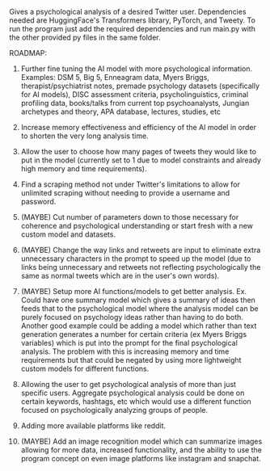 Gives a psychological analysis of a desired Twitter user. 
Dependencies needed are HuggingFace's Transformers library, PyTorch, and Tweety. To run the program just add the required dependencies and run main.py with the other provided py files in the same folder.

ROADMAP:
1. Further fine tuning the AI model with more psychological information. 
   Examples:
   DSM 5, Big 5, Enneagram data, Myers Briggs, therapist/psychiatrist notes, premade psychology datasets (specifically for AI models), DISC assessment criteria, psycholinguistics, criminal profiling data, books/talks from current top psychoanalysts, Jungian archetypes and theory, APA database, lectures, studies, etc

2. Increase memory effectiveness and efficiency of the AI model in order to shorten the very long analysis time.

3. Allow the user to choose how many pages of tweets they would like to put in the model (currently set to 1 due to model constraints and already high memory and time requirements).

4. Find a scraping method not under Twitter's limitations to allow for unlimited scraping without needing to provide a username and password.

5. (MAYBE) Cut number of parameters down to those necessary for coherence and psychological understanding or start fresh with a new custom model and datasets.

6. (MAYBE) Change the way links and retweets are input to eliminate extra unnecessary characters in the prompt to speed up the model (due to links being unnecessary and retweets not reflecting psychologically the same as normal tweets which are in the user's own words).

7. (MAYBE) Setup more AI functions/models to get better analysis. Ex. Could have one summary model which gives a summary of ideas then feeds that to the psychological model where the analysis model can be purely focused on psychology ideas rather than having to do both.
   Another good example could be adding a model which rather than text generation generates a number for certain criteria (ex Myers Briggs variables) which is put into the prompt for the final psychological analysis.
   The problem with this is increasing memory and time requirements but that could be negated by using more lightweight custom models for different functions.

8. Allowing the user to get psychological analysis of more than just specific users. Aggregate psychological analysis could be done on certain keywords, hashtags, etc which would use a different function focused on psychologically analyzing groups of people.
   
9. Adding more available platforms like reddit.

10. (MAYBE) Add an image recognition model which can summarize images allowing for more data, increased functionality, and the ability to use the program concept on even image platforms like instagram and snapchat.
